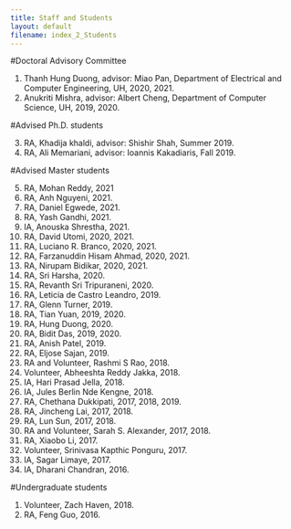 ```yaml
---
title: Staff and Students
layout: default
filename: index_2_Students
--- 
```


#Doctoral Advisory Committee

1.	Thanh Hung Duong, advisor: Miao Pan, Department of Electrical and Computer Engineering, UH, 2020, 2021.
2.	Anukriti Mishra, advisor: Albert Cheng, Department of Computer Science, UH, 2019, 2020.

#Advised Ph.D. students

3.	RA, Khadija khaldi, advisor: Shishir Shah, Summer 2019.
4.	RA, Ali Memariani, advisor: Ioannis Kakadiaris, Fall 2019.

#Advised Master students

5.	RA, Mohan Reddy, 2021
6.	RA, Anh Nguyeni, 2021.
7.	RA, Daniel Egwede, 2021.
8.	RA, Yash Gandhi, 2021.
9.	IA, Anouska Shrestha, 2021.
10.	RA, David Utomi, 2020, 2021.
11.	RA, Luciano R. Branco, 2020, 2021.
12.	RA, Farzanuddin Hisam Ahmad, 2020, 2021.
13.	RA, Nirupam Bidikar, 2020, 2021.
14.	RA, Sri Harsha, 2020.
15.	RA, Revanth Sri Tripuraneni, 2020.
16.	RA, Leticia de Castro Leandro, 2019.
17.	RA, Glenn Turner, 2019.
18.	RA, Tian Yuan, 2019, 2020.
19.	RA, Hung Duong, 2020.
20.	RA, Bidit Das, 2019, 2020.
21.	RA, Anish Patel, 2019.
22.	RA, Eljose Sajan, 2019.
23.	RA and Volunteer, Rashmi S Rao, 2018.
24.	Volunteer, Abheeshta Reddy Jakka, 2018.
25.	IA, Hari Prasad Jella, 2018.
26.	IA, Jules Berlin Nde Kengne, 2018.
27.	RA, Chethana Dukkipati, 2017, 2018, 2019.
28.	RA, Jincheng Lai, 2017, 2018.
29.	RA, Lun Sun, 2017, 2018.
30.	RA and Volunteer, Sarah S. Alexander, 2017, 2018.
31.	RA, Xiaobo Li, 2017.
32.	Volunteer, Srinivasa Kapthic Ponguru, 2017.
33.	IA, Sagar Limaye, 2017.
34.	IA, Dharani Chandran, 2016.

#Undergraduate students

1.	Volunteer, Zach Haven, 2018.
2.	RA, Feng Guo, 2016.
